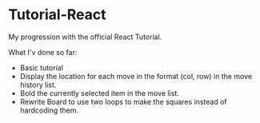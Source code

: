 # Tutorial-React
My progression with the official React Tutorial.

What I'v done so far:
- Basic tutorial
- Display the location for each move in the format (col, row) in the move history list.
- Bold the currently selected item in the move list.
- Rewrite Board to use two loops to make the squares instead of hardcoding them.
